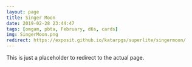```yaml
---
layout: page
title: Singer Moon
date: 2019-02-28 23:44:47
tags: [omgam, pbta, February, d6s, cards]
img: SingerMoon.png
redirect: https://exposit.github.io/katarpgs/superlite/singermoon/
---
```


This is just a placeholder to redirect to the actual page.
